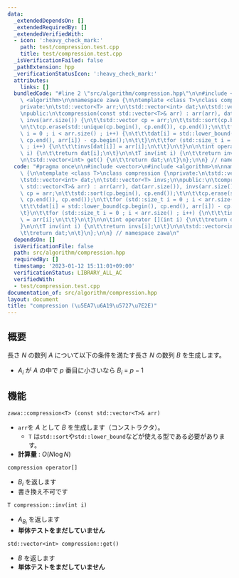 ```yaml
---
data:
  _extendedDependsOn: []
  _extendedRequiredBy: []
  _extendedVerifiedWith:
  - icon: ':heavy_check_mark:'
    path: test/compression.test.cpp
    title: test/compression.test.cpp
  _isVerificationFailed: false
  _pathExtension: hpp
  _verificationStatusIcon: ':heavy_check_mark:'
  attributes:
    links: []
  bundledCode: "#line 2 \"src/algorithm/compression.hpp\"\n\n#include <vector>\n#include\
    \ <algorithm>\n\nnamespace zawa {\n\ntemplate <class T>\nclass compression {\n\
    private:\n\tstd::vector<T> arr;\n\tstd::vector<int> dat;\n\tstd::vector<T> invs;\n\
    \npublic:\n\tcompression(const std::vector<T>& arr) : arr(arr), dat(arr.size()),\
    \ invs(arr.size()) {\n\t\tstd::vector cp = arr;\n\t\tstd::sort(cp.begin(), cp.end());\t\
    \n\t\tcp.erase(std::unique(cp.begin(), cp.end()), cp.end());\n\t\tfor (std::size_t\
    \ i = 0 ; i < arr.size() ; i++) {\n\t\t\tdat[i] = std::lower_bound(cp.begin(),\
    \ cp.end(), arr[i]) - cp.begin();\n\t\t}\n\t\tfor (std::size_t i = 0 ; i < arr.size()\
    \ ; i++) {\n\t\t\tinvs[dat[i]] = arr[i];\n\t\t}\n\t}\n\n\tint operator [](int\
    \ i) {\n\t\treturn dat[i];\n\t}\n\n\tT inv(int i) {\n\t\treturn invs[i];\n\t}\n\
    \n\tstd::vector<int> get() {\n\t\treturn dat;\n\t}\n};\n\n} // namespace zawa\n"
  code: "#pragma once\n\n#include <vector>\n#include <algorithm>\n\nnamespace zawa\
    \ {\n\ntemplate <class T>\nclass compression {\nprivate:\n\tstd::vector<T> arr;\n\
    \tstd::vector<int> dat;\n\tstd::vector<T> invs;\n\npublic:\n\tcompression(const\
    \ std::vector<T>& arr) : arr(arr), dat(arr.size()), invs(arr.size()) {\n\t\tstd::vector\
    \ cp = arr;\n\t\tstd::sort(cp.begin(), cp.end());\t\n\t\tcp.erase(std::unique(cp.begin(),\
    \ cp.end()), cp.end());\n\t\tfor (std::size_t i = 0 ; i < arr.size() ; i++) {\n\
    \t\t\tdat[i] = std::lower_bound(cp.begin(), cp.end(), arr[i]) - cp.begin();\n\t\
    \t}\n\t\tfor (std::size_t i = 0 ; i < arr.size() ; i++) {\n\t\t\tinvs[dat[i]]\
    \ = arr[i];\n\t\t}\n\t}\n\n\tint operator [](int i) {\n\t\treturn dat[i];\n\t\
    }\n\n\tT inv(int i) {\n\t\treturn invs[i];\n\t}\n\n\tstd::vector<int> get() {\n\
    \t\treturn dat;\n\t}\n};\n\n} // namespace zawa\n"
  dependsOn: []
  isVerificationFile: false
  path: src/algorithm/compression.hpp
  requiredBy: []
  timestamp: '2023-01-12 15:11:01+09:00'
  verificationStatus: LIBRARY_ALL_AC
  verifiedWith:
  - test/compression.test.cpp
documentation_of: src/algorithm/compression.hpp
layout: document
title: "compression (\u5EA7\u6A19\u5727\u7E2E)"
---
```


## 概要
長さ $N$ の数列 $A$ について以下の条件を満たす長さ $N$ の数列 $B$ を生成します。
- $A_i$ が $A$ の中で $p$ 番目に小さいなら $B_i\ =\ p - 1$

## 機能

`zawa::compression<T> (const std::vector<T>& arr)`
- `arr`を $A$ として $B$ を生成します（コンストラクタ）。
	- `T` は`std::sort`や`std::lower_bound`などが使える型である必要があります。
- **計算量** : $O(N\log N)$

`compression operator[]`
- $B_i$ を返します
- 書き換え不可です

`T compression::inv(int i)`
- $A_{B_i}$ を返します
- **単体テストをまだしていません**

`std::vector<int> compression::get()`
- $B$ を返します
- **単体テストをまだしていません**

